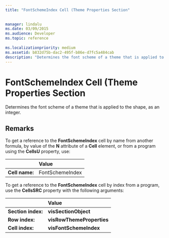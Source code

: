 ```yaml
---
title: "FontSchemeIndex Cell (Theme Properties Section"
 
 
manager: lindalu
ms.date: 03/09/2015
ms.audience: Developer
ms.topic: reference
 
ms.localizationpriority: medium
ms.assetid: b832d75b-dac2-495f-b86e-d7fc5a484cab
description: "Determines the font scheme of a theme that is applied to the shape, as an integer."
---
```


# FontSchemeIndex Cell (Theme Properties Section

Determines the font scheme of a theme that is applied to the shape, as an integer. 
  
## Remarks

To get a reference to the **FontSchemeIndex** cell by name from another formula, by value of the **N** attribute of a **Cell** element, or from a program using the **CellsU** property, use: 
  
||Value |
|:-----|:-----|
| **Cell name:**  <br/> | FontSchemeIndex  <br/> |
   
To get a reference to the **FontSchemeIndex** cell by index from a program, use the **CellsSRC** property with the following arguments: 
  
||Value |
|:-----|:-----|
| **Section index:**  <br/> |**visSectionObject** <br/> |
| **Row index:**  <br/> |**visRowThemeProperties** <br/> |
| **Cell index:**  <br/> |**visFontSchemeIndex** <br/> |
   

